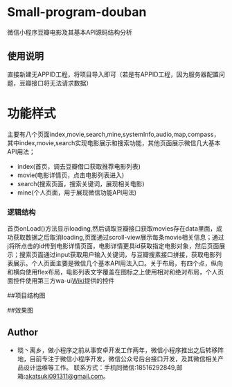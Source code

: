 # Small-program-douban
微信小程序豆瓣电影及其基本API源码结构分析
## 使用说明
直接新建无APPID工程，将项目导入即可（若是有APPID工程，因为服务器配置问题，豆瓣接口将无法请求数据）
# 功能样式
主要有八个页面index,movie,search,mine,systemInfo,audio,map,compass，其中index,movie,search实现电影展示和搜索功能，其他页面展示微信几大基本API用法；
- index(首页，调去豆瓣借口获取推荐电影列表)
- movie(电影详情页，点击电影列表进入)
- search(搜索页面，搜索关键词，展现相关电影)
- mine(个人页面，用于展现微信功能API用法)

### 逻辑结构 
首页onLoad()方法显示loading,然后调取豆瓣接口获取movies存在data里面，成功获取数据之后取消loading,页面通过scroll-view展示每条movie相关信息；通过<navigator url="../movie/movie?id={{item.id}}" wx:for="{{movies}}">j将所点击的id传到电影详情页面，电影详情更具id获取指定电影对象，然后页面展示；搜索页面通过input获取用户输入关键词，与豆瓣搜素接口拼接，获取电影列表展示。个人页面主要是微信几个基本API用法入口。关于布局，有四个点，纵向和横向使用flex布局，电影列表文字覆盖在图标之上使用相对和绝对布局，个人页面控件使用第三方wa-ui[Wiki](https://github.com/liujians/wa-ui/wiki "wiki")提供的控件

##项目结构图
 [](https://github.com/xiechunming/Small-program-douban/blob/master/ds.png)

##效果图
[](https://github.com/xiechunming/Small-program-douban/blob/master/d1.png)
[](https://github.com/xiechunming/Small-program-douban/blob/master/d2.png)
[](https://github.com/xiechunming/Small-program-douban/blob/master/dn.png)
[](https://github.com/xiechunming/Small-program-douban/blob/master/d3.png)
[](https://github.com/xiechunming/Small-program-douban/blob/master/d4.png)
[](https://github.com/xiechunming/Small-program-douban/blob/master/d5.png)
[](https://github.com/xiechunming/Small-program-douban/blob/master/d6.png)


## Author
- 晓丶离乡，做小程序之前从事安卓开发工作两年，微信小程序推出之后转移阵地，目前专注于微信小程序开发，微信公众号后台接口开发，及其微信相关产品设计运维等工作。 联系方式：手机同微信:18516292849,邮箱:akatsuki091311@gmail.com。
